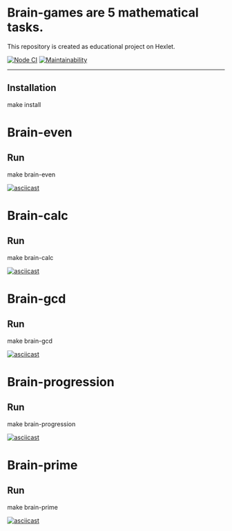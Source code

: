 # Brain-games are 5 mathematical tasks.

This repository is created as educational project on Hexlet.

[![Node CI](https://github.com/justannieannie/frontend-project-lvl1/workflows/Node%20CI/badge.svg)](https://github.com/justannieannie/frontend-project-lvl1/actions)
[![Maintainability](https://api.codeclimate.com/v1/badges/d25b4bb6d38984193260/maintainability)](https://codeclimate.com/github/justannieannie/frontend-project-lvl1/maintainability)

---------------------------------------
## Installation
make install

# Brain-even
## Run
make brain-even

[![asciicast](https://asciinema.org/a/334877.svg)](https://asciinema.org/a/334877)

# Brain-calc
## Run
make brain-calc

[![asciicast](https://asciinema.org/a/336640.svg)](https://asciinema.org/a/336640)

# Brain-gcd
## Run
make brain-gcd

[![asciicast](https://asciinema.org/a/336928.svg)](https://asciinema.org/a/336928)

# Brain-progression
## Run
make brain-progression

[![asciicast](https://asciinema.org/a/337117.svg)](https://asciinema.org/a/337117)

# Brain-prime
## Run
make brain-prime

[![asciicast](https://asciinema.org/a/339437.svg)](https://asciinema.org/a/339437)
